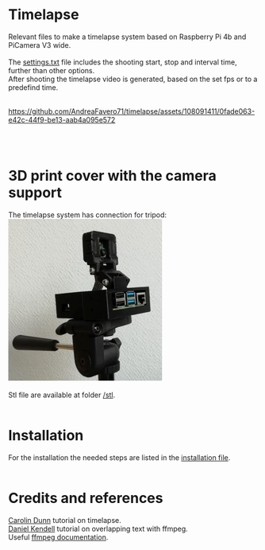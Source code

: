 # Timelapse
Relevant files to make a timelapse system based on Raspberry Pi 4b and PiCamera V3 wide.<br /><br />
The [settings.txt](settings.txt) file includes the shooting start, stop and interval time, further than other options.<br />
After shooting the timelapse video is generated, based on the set fps or to a predefind time.<br /><br />



https://github.com/AndreaFavero71/timelapse/assets/108091411/0fade063-e42c-44f9-be13-aab4a095e572


<br /><br />


# 3D print cover with the camera support
The timelapse system has connection for tripod:<br />
![title image](/pictures/title.jpg)
<br /><br />
Stl file are available at folder [/stl](/stl/).<br /><br />

# Installation
For the installation the needed steps are listed in the [installation file](/setup/installation_steps.txt).<br /><br />

# Credits and references
[Carolin Dunn](https://github.com/carolinedunn/timelapse/tree/master) tutorial on timelapse.<br />
[Daniel Kendell](https://www.youtube.com/watch?v=ofozNWdIDow) tutorial on overlapping text with ffmpeg.<br />
Useful [ffmpeg documentation](https://ffmpeg.org/documentation.html).<br /><br />
